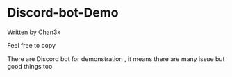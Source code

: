 # Discord-bot-Demo

Written by Chan3x 

Feel free to copy

There are Discord bot for demonstration , it means there are many issue but good things too
